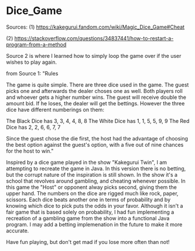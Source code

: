 # Dice_Game

Sources:
(1) https://kakegurui.fandom.com/wiki/Magic_Dice_Game#Cheat

(2) https://stackoverflow.com/questions/34837441/how-to-restart-a-program-from-a-method

Source 2 is where I learned how to simply loop the game over if the user wishes to play again.

from Source 1:
"Rules

The game is quite simple. There are three dice used in the game.
The guest picks one and afterwards the dealer choses one as well.
Both players roll and whoever gets a higher number wins.
The guest will receive double the amount bid.
If he loses, the dealer will get the bettings.
However the three dice have different numberings on them:

The Black Dice has 3, 3, 4, 4, 8, 8
The White Dice has 1, 1, 5, 5, 9, 9
The Red Dice has 2, 2, 6, 6, 7, 7

Since the guest chose the die first,
the host had the advantage of choosing the best option against the guest's option,
with a five out of nine chances for the host to win."

Inspired by a dice game played in the show "Kakegurui Twin",
I am attempting to recreate the game in Java.
In this version there is no betting,
but the corrupt nature of the inspiration is still shown.
In the show it's a school that revolves around gambling,
and cheating whenever possible.
In this game the "Host" or opponent alway picks second,
giving them the upper hand.
The numbers on the dice are rigged much like rock, paper, scissors.
Each dice beats another one in terms of probability
and by knowing which dice to pick puts the odds in your favor.
Although it isn't a fair game that is based solely on probability,
I had fun implementing a recreation of a gambling game from the show
into a functional Java program. I may add a betting implemenation
in the future to make it more accurate.

Have fun playing, but don't get mad if you lose more often than not!
